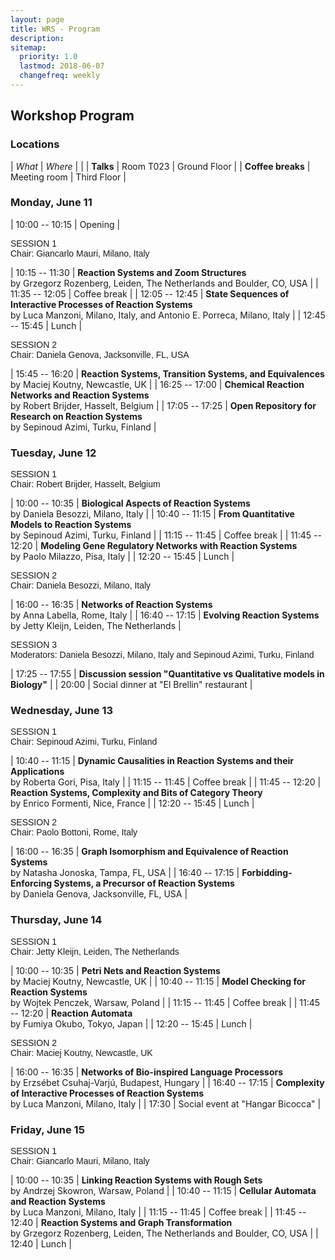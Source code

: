 ```yaml
---
layout: page
title: WRS - Program
description:
sitemap:
  priority: 1.0
  lastmod: 2018-06-07
  changefreq: weekly
---
```


## Workshop Program

### Locations

| <i>What</i>       | <i>Where</i> |              |
| __Talks__         | Room T023    | Ground Floor |
| __Coffee breaks__ | Meeting room | Third Floor  |

### Monday, June 11

| 10:00 -- 10:15 | Opening |
 
<div style="font-family:Source Sans Pro,Helvetica,sans-serif">SESSION 1</div>
<div style="font-family:Helvetica,sans-serif">Chair: Giancarlo Mauri, Milano, Italy</div>

| 10:15 -- 11:30 | __Reaction Systems and Zoom Structures__<br> by Grzegorz Rozenberg, Leiden, The Netherlands and Boulder, CO, USA                           |
| 11:35 -- 12:05 | Coffee break                                                                                                                               |
| 12:05 -- 12:45 | __State Sequences of Interactive Processes of Reaction Systems__<br> by Luca Manzoni, Milano, Italy, and Antonio E. Porreca, Milano, Italy |
| 12:45 -- 15:45 | Lunch                                                                                                                                      |

<div style="font-family:Source Sans Pro,Helvetica,sans-serif">SESSION 2</div>
<div style="font-family:Helvetica,sans-serif">Chair: Daniela Genova, Jacksonville, FL, USA</div>

| 15:45 -- 16:20 | __Reaction Systems, Transition Systems, and Equivalences__<br> by Maciej Koutny, Newcastle, UK |
| 16:25 -- 17:00 | __Chemical Reaction Networks and Reaction Systems__<br> by Robert Brijder, Hasselt, Belgium    |
| 17:05 -- 17:25 | __Open Repository for Research on Reaction Systems__<br> by Sepinoud Azimi, Turku, Finland     |

### Tuesday, June 12

<div style="font-family:Source Sans Pro,Helvetica,sans-serif">SESSION 1</div>
<div style="font-family:Helvetica,sans-serif">Chair: Robert Brijder, Hasselt, Belgium</div>

| 10:00 -- 10:35 | __Biological Aspects of Reaction Systems__<br> by Daniela Besozzi, Milano, Italy              |
| 10:40 -- 11:15 | __From Quantitative Models to Reaction Systems__<br> by Sepinoud Azimi, Turku, Finland        |
| 11:15 -- 11:45 | Coffee break                                                                                  |
| 11:45 -- 12:20 | __Modeling Gene Regulatory Networks with Reaction Systems__<br> by Paolo Milazzo, Pisa, Italy |
| 12:20 -- 15:45 | Lunch                                                                                         |

<div style="font-family:Source Sans Pro,Helvetica,sans-serif">SESSION 2</div>
<div style="font-family:Helvetica,sans-serif">Chair: Daniela Besozzi, Milano, Italy</div>

| 16:00 -- 16:35 | __Networks of Reaction Systems__<br> by Anna Labella, Rome, Italy          |
| 16:40 -- 17:15 | __Evolving Reaction Systems__<br> by Jetty Kleijn, Leiden, The Netherlands |

<div style="font-family:Source Sans Pro,Helvetica,sans-serif">SESSION 3</div>
<div style="font-family:Helvetica,sans-serif">Moderators: Daniela Besozzi, Milano, Italy and Sepinoud Azimi, Turku, Finland</div>

| 17:25 -- 17:55 | __Discussion session "Quantitative vs Qualitative models in Biology"__ |
| 20:00          | Social dinner at "El Brellin" restaurant                               |

### Wednesday, June 13

<div style="font-family:Source Sans Pro,Helvetica,sans-serif">SESSION 1</div>
<div style="font-family:Helvetica,sans-serif">Chair: Sepinoud Azimi, Turku, Finland</div>

| 10:40 -- 11:15 | __Dynamic Causalities in Reaction Systems and their Applications__<br> by Roberta Gori, Pisa, Italy |
| 11:15 -- 11:45 | Coffee break                                                                                        |
| 11:45 -- 12:20 | __Reaction Systems, Complexity and Bits of Category Theory__<br> by Enrico Formenti, Nice, France   |
| 12:20 -- 15:45 | Lunch                                                                                               |

<div style="font-family:Source Sans Pro,Helvetica,sans-serif">SESSION 2</div>
<div style="font-family:Helvetica,sans-serif">Chair:  Paolo  Bottoni, Rome, Italy</div>

| 16:00 -- 16:35 | __Graph Isomorphism and Equivalence of Reaction Systems__<br> by Natasha Jonoska, Tampa, FL, USA               |
| 16:40 -- 17:15 | __Forbidding-Enforcing Systems, a Precursor of Reaction Systems__<br> by Daniela Genova, Jacksonville, FL, USA |

### Thursday, June 14

<div style="font-family:Source Sans Pro,Helvetica,sans-serif">SESSION 1</div>
<div style="font-family:Helvetica,sans-serif">Chair: Jetty Kleijn, Leiden, The Netherlands</div>

| 10:00 -- 10:35 | __Petri Nets and Reaction Systems__<br> by Maciej Koutny, Newcastle, UK       |
| 10:40 -- 11:15 | __Model Checking for Reaction Systems__<br> by Wojtek Penczek, Warsaw, Poland |
| 11:15 -- 11:45 | Coffee break                                                                  |
| 11:45 -- 12:20 | __Reaction Automata__<br> by Fumiya Okubo, Tokyo, Japan                       |
| 12:20 -- 15:45 | Lunch                                                                         |

<div style="font-family:Source Sans Pro,Helvetica,sans-serif">SESSION 2</div>
<div style="font-family:Helvetica,sans-serif">Chair:  Maciej Koutny, Newcastle, UK</div>

| 16:00 -- 16:35 | __Networks of Bio-inspired Language Processors__<br> by Erzsébet Csuhaj-Varjú, Budapest, Hungary |
| 16:40 -- 17:15 | __Complexity of Interactive Processes of Reaction Systems__ <br> by Luca Manzoni, Milano, Italy  |
| 17:30          | Social event at "Hangar Bicocca"                                                                 |

### Friday, June 15

<div style="font-family:Source Sans Pro,Helvetica,sans-serif">SESSION 1</div>
<div style="font-family:Helvetica,sans-serif">Chair:  Giancarlo Mauri, Milano, Italy</div>

| 10:00 -- 10:35 | __Linking Reaction Systems with Rough Sets__<br> by Andrzej Skowron, Warsaw, Poland                                   |
| 10:40 -- 11:15 | __Cellular Automata and Reaction Systems__<br> by Luca Manzoni, Milano, Italy                                         |
| 11:15 -- 11:45 | Coffee break                                                                                                          |
| 11:45 -- 12:40 | __Reaction Systems and Graph Transformation__<br> by Grzegorz Rozenberg, Leiden, The Netherlands and Boulder, CO, USA |
| 12:40          | Lunch                                                                                                                 |
